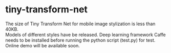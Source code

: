 # tiny-transform-net
The size of Tiny Transform Net for mobile image stylization is less than 40KB.         
Models of different styles have be released. Deep learning framework Caffe needs to be installed before running the python script  (test.py) for test. 
Online demo will be available soon.    
